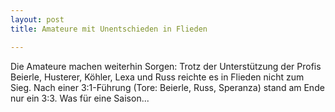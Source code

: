 ```yaml
---
layout: post
title: Amateure mit Unentschieden in Flieden

---
```


Die Amateure machen weiterhin Sorgen: Trotz der Unterstützung der Profis Beierle, Husterer, Köhler, Lexa und Russ reichte es in Flieden nicht zum Sieg. Nach einer 3:1-Führung (Tore: Beierle, Russ, Speranza) stand am Ende nur ein 3:3. Was für eine Saison...


